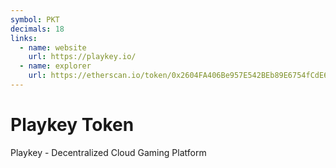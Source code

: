 ```yaml
---
symbol: PKT
decimals: 18
links:
  - name: website
    url: https://playkey.io/
  - name: explorer
    url: https://etherscan.io/token/0x2604FA406Be957E542BEb89E6754fCdE6815e83f
---
```


# Playkey Token

Playkey - Decentralized Cloud Gaming Platform
